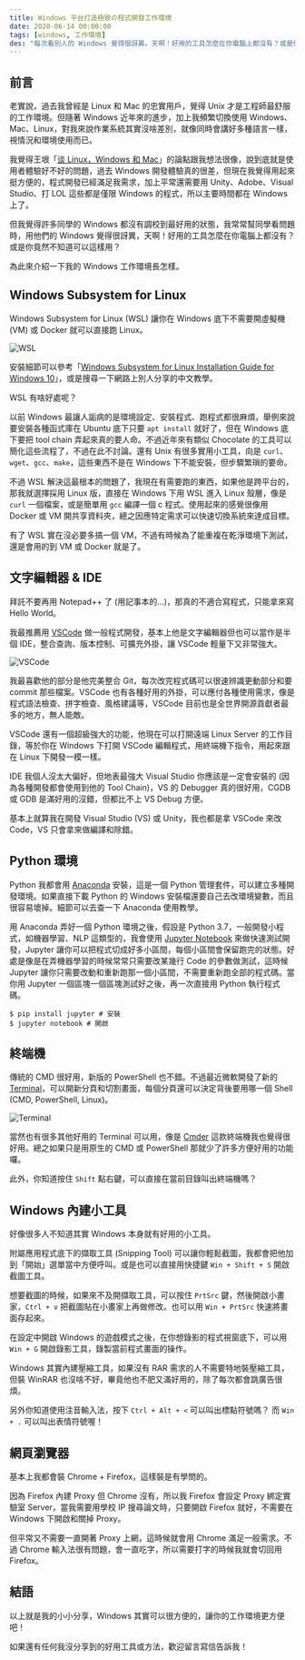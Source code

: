 ```yaml
---
title: Windows 平台打造極致の程式開發工作環境 
date: 2020-06-14 00:00:00
tags: [windows, 工作環境]
des: "每次看別人的 Windows 覺得很訝異。天啊！好用的工具怎麼在你電腦上都沒有？或是你竟然不知道可以這樣用？為此來介紹一下我的 Windows 工作環境長怎樣。"
---
```


## 前言

老實說，過去我曾經是 Linux 和 Mac 的忠實用戶，覺得 Unix 才是工程師最舒服的工作環境。但隨著 Windows 近年來的進步，加上我頻繁切換使用 Windows、Mac、Linux，對我來說作業系統其實沒啥差別，就像同時會講好多種語言一樣，視情況和環境使用而已。

我覺得王垠「[谈 Linux，Windows 和 Mac](https://www.yinwang.org/blog-cn/2013/03/07/linux-windows-mac)」的論點跟我想法很像，說到底就是使用者體驗好不好的問題，過去 Windows 開發體驗真的很差，但現在我覺得用起來挺方便的，程式開發已經滿足我需求，加上平常還需要用 Unity、Adobe、Visual Studio、打 LOL 這些都是僅限 Windows 的程式，所以主要時間都在 Windows 上了。

但我覺得許多同學的 Windows 都沒有調校到最好用的狀態，我常常幫同學看問題時，用他們的 Windows 覺得很訝異，天啊！好用的工具怎麼在你電腦上都沒有？或是你竟然不知道可以這樣用？

為此來介紹一下我的 Windows 工作環境長怎樣。

## Windows Subsystem for Linux

Windows Subsystem for Linux (WSL) 讓你在 Windows 底下不需要開虛擬機 (VM) 或 Docker 就可以直接跑 Linux。

![WSL](https://user-images.githubusercontent.com/18013815/84588789-c85d3f80-ae5c-11ea-9d40-4a9395456e35.png)


安裝細節可以參考「[Windows Subsystem for Linux Installation Guide for Windows 10](https://docs.microsoft.com/en-us/windows/wsl/install-win10)」，或是搜尋一下網路上別人分享的中文教學。

WSL 有啥好處呢？

以前 Windows 最讓人詬病的是環境設定、安裝程式、跑程式都很麻煩，舉例來說要安裝各種函式庫在 Ubuntu 底下只要 `apt install` 就好了，但在 Windows 底下要把 tool chain 弄起來真的要人命。不過近年來有類似 Chocolate 的工具可以簡化這些流程了，不過在此不討論。還有 Unix 有很多實用小工具，向是 `curl`、`wget`、`gcc`、`make`，這些東西不是在 Windows 下不能安裝，但步驟繁瑣的要命。

不過 WSL 解決這最根本的問題了，我現在有需要跑的東西，如果他是跨平台的，那我就選擇採用 Linux 版，直接在 Windows 下用 WSL 進入 Linux 殼層，像是 `curl` 一個檔案，或是簡單用 `gcc` 編譯一個 c 程式。使用起來的感覺很像用 Docker 或 VM 開共享資料夾，總之因應特定需求可以快速切換系統來達成目標。

有了 WSL 實在沒必要多搞一個 VM，不過有時候為了能重複在乾淨環境下測試，還是會用的到 VM 或 Docker 就是了。

## 文字編輯器 & IDE

拜託不要再用 Notepad++ 了 (用記事本的...)，那真的不適合寫程式，只能拿來寫 Hello World。

我最推薦用 [VSCode](https://code.visualstudio.com/) 做一般程式開發，基本上他是文字編輯器但也可以當作是半個 IDE，整合查詢、版本控制、可擴充外掛，讓 VSCode 輕量下又非常強大。

![VSCode](https://user-images.githubusercontent.com/18013815/84588950-0eff6980-ae5e-11ea-9b9c-39da3a6654d5.png)

我最喜歡他的部分是他完美整合 Git，每次改完程式碼可以很速辨識更動部分和要 commit 那些檔案。VSCode 也有各種好用的外掛，可以應付各種使用需求，像是程式語法檢查、拼字檢查、風格建議等，VSCode 目前也是全世界開源貢獻者最多的地方，無人能敵。

VSCode 還有一個超級強大的功能，他現在可以打開遠端 Linux Server 的工作目錄，等於你在 Windows 下打開 VSCode 編輯程式，用終端機下指令，用起來跟在 Linux 下開發一模一樣。

IDE 我個人沒太大偏好，但地表最強大 Visual Studio 你應該是一定會安裝的 (因為各種開發都會使用到他的 Tool Chain)，VS 的 Debugger 真的很好用，CGDB 或 GDB 是滿好用的沒錯，但都比不上 VS Debug 方便。

基本上就算我在開發 Visual Studio (VS) 或 Unity，我也都是拿 VSCode 來改 Code，VS 只會拿來做編譯和除錯。

## Python 環境

Python 我都會用 [Anaconda](https://docs.anaconda.com/anaconda/install/windows/) 安裝，這是一個 Python 管理套件，可以建立多種開發環境。如果直接下載 Python 的 Windows 安裝檔還要自己去改環境變數，而且很容易壞掉。細節可以去查一下 Anaconda 使用教學。

用 Anaconda 弄好一個 Python 環境之後，假設是 Python 3.7，一般開發小程式，如機器學習、NLP 這類型的，我會使用 [Jupyter Notebook](https://jupyter.org/) 來做快速測試開發，Jupyter 讓你可以把程式切成好多小區間，每個小區間會保留跑完的狀態。好處是像是在弄機器學習的時候常常只需要改某幾行 Code 的參數做測試，這時候 Jupyter 讓你只需要改動和重新跑那一個小區間，不需要重新跑全部的程式碼。當你用 Jupyter 一個區塊一個區塊測試好之後，再一次直接用 Python 執行程式碼。

```shell
$ pip install jupyter # 安裝
$ jupyter notebook # 開啟
```

## 終端機

傳統的 CMD 很好用，新版的 PowerShell 也不錯。不過最近微軟開發了新的 [Terminal](https://aka.ms/terminal)，可以開新分頁和切割畫面，每個分頁還可以決定背後要用哪一個 Shell (CMD, PowerShell, Linux)。

![Terminal](https://i.imgur.com/jUtCktp.png)

當然也有很多其他好用的 Terminal 可以用，像是 [Cmder](https://cmder.net/) 這款終端機我也覺得很好用。總之如果只是用原生的 CMD 或 PowerShell 那就少了許多方便好用的功能囉。

此外，你知道按住 `Shift` 點右鍵，可以直接在當前目錄叫出終端機嗎？

## Windows 內建小工具

好像很多人不知道其實 Windows 本身就有好用的小工具。

附屬應用程式底下的擷取工具 (Snipping Tool) 可以讓你輕鬆截圖，我都會把他加到「開始」選單當中方便呼叫。或是也可以直接用快捷鍵 `Win + Shift + S` 開啟截圖工具。

想要截圖的時候，如果來不及開擷取工具，可以按住 `PrtSrc` 鍵，然後開啟小畫家，`Ctrl + v` 把截圖貼在小畫家上再做修改。也可以用 `Win + PrtSrc` 快速將畫面存起來。

在設定中開啟 Windows 的遊戲模式之後，在你想錄影的程式視窗底下，可以用 `Win + G` 開啟錄影工具，錄製當前程式畫面的操作。

Windows 其實內建壓縮工具，如果沒有 RAR 需求的人不需要特地裝壓縮工具，但裝 WinRAR 也沒啥不好，畢竟他也不肥又滿好用的，除了每次都會跳廣告很煩。

另外你知道使用注音輸入法，按下 `Ctrl + Alt + <` 可以叫出標點符號嗎？
而 `Win + .` 可以叫出表情符號喔！

## 網頁瀏覽器

基本上我都會裝 Chrome + Firefox，這樣裝是有學問的。

因為 Firefox 內建 Proxy 但 Chrome 沒有，所以我 Firefox 會設定 Proxy 綁定實驗室 Server，當我需要用學校 IP 搜尋論文時，只要開啟 Firefox 就好，不需要在 Windows 下開啟和關掉 Proxy。

但平常又不需要一直開著 Proxy 上網，這時候就會用 Chrome 滿足一般需求。不過 Chrome 輸入法很有問題，會一直吃字，所以需要打字的時候我就會切回用 Firefox。

## 結語

以上就是我的小小分享，Windows 其實可以很方便的，讓你的工作環境更方便吧！

如果還有任何我沒分享到的好用工具或方法，歡迎留言寫信告訴我！
